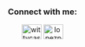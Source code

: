 <h3 align="center">Connect with me:</h3>
<p align="center">
<a href="https://twitter.com/wittycasla" target="blank"><img align="center" src="https://raw.githubusercontent.com/rahuldkjain/github-profile-readme-generator/master/src/images/icons/Social/twitter.svg" alt="wittycasla" height="30" width="40" /></a>
<a href="https://linkedin.com/in/lopezpappalardo" target="blank"><img align="center" src="https://raw.githubusercontent.com/rahuldkjain/github-profile-readme-generator/master/src/images/icons/Social/linked-in-alt.svg" alt="lopezpappalardo" height="30" width="40" /></a>
</p>

